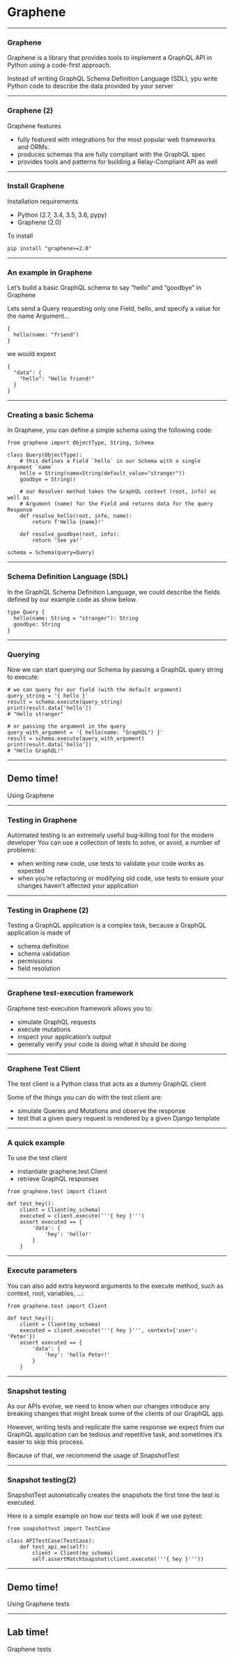 # Graphene

---
### Graphene

Graphene is a library that provides tools to implement a GraphQL API in Python using a code-first approach.

Instead of writing GraphQL Schema Definition Language (SDL), ypu write Python code to describe the data provided by your server

---
### Graphene (2)
Graphene features
- fully featured with integrations for the most popular web frameworks and ORMs. 
- produces schemas tha are fully compliant with the GraphQL spec 
-  provides tools and patterns for building a Relay-Compliant API as well

---
### Install Graphene
Installation requirements
- Python (2.7, 3.4, 3.5, 3.6, pypy)
- Graphene (2.0)

To install 
```
pip install "graphene>=2.0"
```

---
### An example in Graphene
Let’s build a basic GraphQL schema to say “hello” and “goodbye” in Graphene

Lets send a Query requesting only one Field, hello, and specify a value for the name Argument...
```
{
  hello(name: "friend")
}
```
we would expext
```
{
  "data": {
    "hello": "Hello friend!"
  }
}
```

---
### Creating a basic Schema
In Graphene, you can define a simple schema using the following code:
```
from graphene import ObjectType, String, Schema

class Query(ObjectType):
    # this defines a Field `hello` in our Schema with a single Argument `name`
    hello = String(name=String(default_value="stranger"))
    goodbye = String()

    # our Resolver method takes the GraphQL context (root, info) as well as
    # Argument (name) for the Field and returns data for the query Response
    def resolve_hello(root, info, name):
        return f'Hello {name}!'

    def resolve_goodbye(root, info):
        return 'See ya!'

schema = Schema(query=Query)
```

---
### Schema Definition Language (SDL)
In the GraphQL Schema Definition Language, we could describe the fields defined by our example code as show below.
```
type Query {
  hello(name: String = "stranger"): String
  goodbye: String
}
```

---
### Querying
Now we can start querying our Schema by passing a GraphQL query string to execute:
```
# we can query for our field (with the default argument)
query_string = '{ hello }'
result = schema.execute(query_string)
print(result.data['hello'])
# "Hello stranger"

# or passing the argument in the query
query_with_argument = '{ hello(name: "GraphQL") }'
result = schema.execute(query_with_argument)
print(result.data['hello'])
# "Hello GraphQL!"
```

---
<!-- .slide: data-background="url('images/demo.jpg')" data-background-size="cover" --> 
<!-- .slide: class="lab" -->
## Demo time!
Using Graphene


---
### Testing in Graphene
Automated testing is an extremely useful bug-killing tool for the modern developer 
You can use a collection of tests to solve, or avoid, a number of problems:

- when writing new code, use tests to validate your code works as expected
- when you’re refactoring or modifying old code, use tests to ensure your changes haven’t affected your application

---
### Testing in Graphene (2)
Testing a GraphQL application is a complex task, because a GraphQL application is made of
- schema definition
- schema validation
- permissions 
- field resolution

---
### Graphene test-execution framework 
Graphene test-execution framework allows you to:
- simulate GraphQL requests
- execute mutations
- inspect your application’s output 
- generally verify your code is doing what it should be doing

---
### Graphene Test Client
The test client is a Python class that acts as a dummy GraphQL client

Some of the things you can do with the test client are:
- simulate Queries and Mutations and observe the response
- test that a given query request is rendered by a given Django template

---
### A quick example
To use the test client
- instantiate graphene.test.Client 
- retrieve GraphQL responses

```
from graphene.test import Client

def test_hey():
    client = Client(my_schema)
    executed = client.execute('''{ hey }''')
    assert executed == {
        'data': {
            'hey': 'hello!'
        }
    }
```

---
### Execute parameters
You can also add extra keyword arguments to the execute method, such as context, root, variables, ...:
```
from graphene.test import Client

def test_hey():
    client = Client(my_schema)
    executed = client.execute('''{ hey }''', context={'user': 'Peter'})
    assert executed == {
        'data': {
            'hey': 'hello Peter!'
        }
    }
```

---
### Snapshot testing
As our APIs evolve, we need to know when our changes introduce any breaking changes that might break some of the clients of our GraphQL app.

However, writing tests and replicate the same response we expect from our GraphQL application can be tedious and repetitive task, and sometimes it’s easier to skip this process.

Because of that, we recommend the usage of SnapshotTest

---
### Snapshot testing(2)

SnapshotTest automatically creates the snapshots the first time the test is executed.

Here is a simple example on how our tests will look if we use pytest:
```
from snapshottest import TestCase

class APITestCase(TestCase):
    def test_api_me(self):
        client = Client(my_schema)
        self.assertMatchSnapshot(client.execute('''{ hey }'''))
```

---
<!-- .slide: data-background="url('images/demo.jpg')" data-background-size="cover" --> 
<!-- .slide: class="lab" -->
## Demo time!
Using Graphene tests


---
<!-- .slide: data-background="url('images/demo.jpg')" data-background-size="cover" --> 
<!-- .slide: class="lab" -->
## Lab time!
Graphene tests

